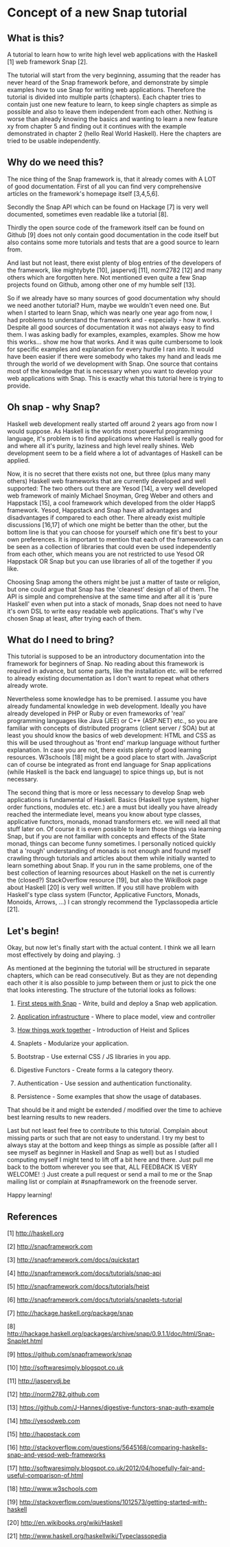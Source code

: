 Concept of a new Snap tutorial
==============================


What is this?
-------------

A tutorial to learn how to write high level web applications with the
Haskell [1] web framework Snap [2].

The tutorial will start from the very beginning, assuming that the reader has
never heard of the Snap framework before, and demonstrate by simple examples
how to use Snap for writing web applications. Therefore the tutorial is
divided into multiple parts (chapters). Each chapter tries to contain just one
new feature to learn, to keep single chapters as simple as possible and also
to leave them independent from each other. Nothing is worse than already
knowing the basics and wanting to learn a new feature xy from chapter 5 and
finding out it continues with the example demonstrated in chapter 2 (hello
Real World Haskell). Here the chapters are tried to be usable independently.


Why do we need this?
--------------------

The nice thing of the Snap framework is, that it already comes with A LOT of
good documentation. First of all you can find very comprehensive articles on
the framework's homepage itself [3,4,5,6].

Secondly the Snap API which can be found on Hackage [7] is very well
documented, sometimes even readable like a tutorial [8].

Thirdly the open source code of the framework itself can be found on Github
[9] does not only contain good documentation in the code itself but also
contains some more tutorials and tests that are a good source to learn from.

And last but not least, there exist plenty of blog entries of the developers
of the framework, like mightybyte [10], jaspervdj [11], norm2782 [12] and many
others which are forgotten here. Not mentioned even quite a few Snap projects
found on Github, among other one of my humble self [13].

So if we already have so many sources of good documentation why should we need
another tutorial? Hum, maybe we wouldn't even need one. But when I started to
learn Snap, which was nearly one year ago from now, I had problems to
understand the framework and - especially - how it works. Despite all good
sources of documentation it was not always easy to find them. I was asking
badly for examples, examples, examples. Show me how this works... show me how
that works. And it was quite cumbersome to look for specific examples and
explanation for every hurdle I ran into. It would have been easier if there
were somebody who takes my hand and leads me through the world of we
development with Snap. One source that contains most of the knowledge that is
necessary when you want to develop your web applications with Snap. This is
exactly what this tutorial here is trying to provide.


Oh snap - why Snap?
-------------------

Haskell web development really started off around 2 years ago from now I would
suppose. As Haskell is the worlds most powerful programming language, it's
problem is to find applications where Haskell is really good for and where all
it's purity, laziness and high level really shines. Web development seem to
be a field where a lot of advantages of Haskell can be applied.

Now, it is no secret that there exists not one, but three (plus many many
others) Haskell web frameworks that are currently developed and well
supported: The two others out there are Yesod [14], a very well developed web
framework of mainly Michael Snoyman, Greg Weber and others and Happstack [15],
a cool framework which developed from the older HappS framework. Yesod,
Happstack and Snap have all advantages and disadvantages if compared to each
other. There already exist multiple discussions [16,17] of which one might be
better than the other, but the bottom line is that you can choose for yourself
which one fit's best to your own preferences. It is important to mention that
each of the frameworks can be seen as a collection of libraries that could
even be used independently from each other, which means you are not restricted
to use Yesod OR Happstack OR Snap but you can use libraries of all of the
together if you like.

Choosing Snap among the others might be just a matter of taste or religion, but
one could argue that Snap has the 'cleanest' design of all of them. The API is
simple and comprehensive at the same time and after all it is 'pure Haskell'
even when put into a stack of monads, Snap does not need to have it's own DSL
to write easy readable web applications. That's why I've chosen Snap at least,
after trying each of them.


What do I need to bring?
------------------------

This tutorial is supposed to be an introductory documentation into the
framework for beginners of Snap. No reading about this framework is required
in advance, but some parts, like the installation etc. will be referred to
already existing documentation as I don't want to repeat what others already
wrote.

Nevertheless some knowledge has to be premised. I assume you have already
fundamental knowledge in web development. Ideally you have already developed
in PHP or Ruby or even frameworks of 'real' programming languages like Java
(JEE) or C++ (ASP.NET) etc., so you are familiar with concepts of distributed
programs (client server / SOA) but at least you should know the basics of web
development: HTML and CSS as this will be used throughout as 'front end'
markup language without further explanation. In case you are not, there exists
plenty of good learning resources. W3schools [18] might be a good place to
start with. JavaScript can of course be integrated as front end language for
Snap applications (while Haskell is the back end language) to spice things up,
but is not necessary.

The second thing that is more or less necessary to develop Snap web
applications is fundamental of Haskell. Basics (Haskell type system, higher
order functions, modules etc. etc.) are a must but ideally you have already
reached the intermediate level, means you know about type classes, applicative
functors, monads, monad transformers etc. we will need all that stuff later
on. Of course it is even possible to learn those things via learning Snap, but
if you are not familiar with concepts and effects of the State monad, things
can become funny sometimes. I personally noticed quickly that a 'rough'
understanding of monads is not enough and found myself crawling through
tutorials and articles about them while initially wanted to learn something
about Snap. If you run in the same problems, one of the best collection of
learning resources about Haskell on the net is currently the (closed?)
StackOverflow resource [19], but also the WikiBook page about Haskell [20] is
very well written. If you still have problem with Haskell's type class system
(Functor, Applicative Functors, Monads, Monoids, Arrows, ...) I can strongly
recommend the Typclassopedia article [21].


Let's begin!
------------

Okay, but now let's finally start with the actual content. I think we all
learn most effectively by doing and playing. :)

As mentioned at the beginning the tutorial will be structured in separate
chapters, which can be read consecutively. But as they are not depending each
other it is also possible to jump between them or just to pick the one that
looks interesting. The structure of the tutorial looks as follows:

1. [First steps with Snap](chapter1.md) - Write, build and deploy a Snap web application.

2. [Application infrastructure](chapter2.md) - Where to place model, view and
controller 

3. [How things work together](chapter3.md) - Introduction of Heist and Splices

4. Snaplets - Modularize your application.

5. Bootstrap - Use external CSS / JS libraries in you app.

6. Digestive Functors - Create forms a la category theory.

7. Authentication - Use session and authentication functionality.

8. Persistence - Some examples that show the usage of databases.

That should be it and might be extended / modified over the time to achieve
best learning results to new readers.

Last but not least feel free to contribute to this tutorial. Complain about
missing parts or such that are not easy to understand. I try my best to always
stay at the bottom and keep things as simple as possible (after all I see
myself as beginner in Haskell and Snap as well) but as I studied computing
myself I might tend to lift off a bit here and there. Just pull me back to the
bottom wherever you see that, ALL FEEDBACK IS VERY WELCOME! :) Just create a
pull request or send a mail to me or the Snap mailing list or complain at #snapframework on the freenode server.

Happy learning!


References
----------

[1] http://haskell.org

[2] http://snapframework.com

[3] http://snapframework.com/docs/quickstart

[4] http://snapframework.com/docs/tutorials/snap-api

[5] http://snapframework.com/docs/tutorials/heist

[6] http://snapframework.com/docs/tutorials/snaplets-tutorial

[7] http://hackage.haskell.org/package/snap

[8] http://hackage.haskell.org/packages/archive/snap/0.9.1.1/doc/html/Snap-Snaplet.html

[9] https://github.com/snapframework/snap

[10] http://softwaresimply.blogspot.co.uk

[11] http://jaspervdj.be

[12] http://norm2782.github.com

[13] https://github.com/J-Hannes/digestive-functors-snap-auth-example

[14] http://yesodweb.com

[15] http://happstack.com

[16] http://stackoverflow.com/questions/5645168/comparing-haskells-snap-and-yesod-web-frameworks

[17] http://softwaresimply.blogspot.co.uk/2012/04/hopefully-fair-and-useful-comparison-of.html

[18] http://www.w3schools.com

[19] http://stackoverflow.com/questions/1012573/getting-started-with-haskell

[20] http://en.wikibooks.org/wiki/Haskell

[21] http://www.haskell.org/haskellwiki/Typeclassopedia
